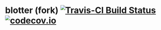 blotter (fork) [![Travis-CI Build Status](https://travis-ci.org/cloudcello/blotter.svg?branch=master)](https://travis-ci.org/cloudcello/blotter) [![codecov.io](https://codecov.io/github/cloudcello/blotter/coverage.svg?branch=master)](https://codecov.io/github/cloudcello/blotter?branch=master)
==================

